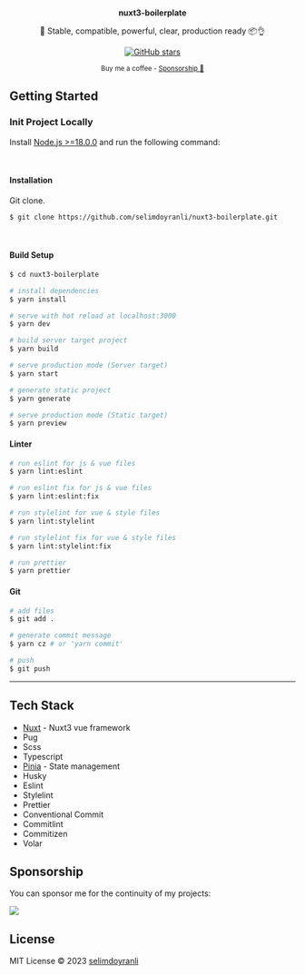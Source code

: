 <br>

<p align="center">
<b>nuxt3-boilerplate</b>
</p>

<p align="center">
💚 Stable, compatible, powerful, clear, production ready 📦👌
</p>

<p align="center">
<a href="https://github.com/selimdoyranli/nuxt3-boilerplate" target="__blank"><img alt="GitHub stars" src="https://img.shields.io/github/stars/selimdoyranli/nuxt3-boilerplate?style=social"></a>
</p>

<div align="center">
<sub>Buy me a coffee - <a href="https://www.buymeacoffee.com/selimdoyranli">Sponsorship 💖</a></sub><br>
</div>

## Getting Started

### Init Project Locally

Install [Node.js >=18.0.0](https://nodejs.org/) and run the following command:

&nbsp;

#### Installation

Git clone.

```bash
$ git clone https://github.com/selimdoyranli/nuxt3-boilerplate.git
```

&nbsp;

#### Build Setup

```bash
$ cd nuxt3-boilerplate

# install dependencies
$ yarn install

# serve with hot reload at localhost:3000
$ yarn dev

# build server target project
$ yarn build

# serve production mode (Server target)
$ yarn start

# generate static project
$ yarn generate

# serve production mode (Static target)
$ yarn preview

```

#### Linter

```bash
# run eslint for js & vue files
$ yarn lint:eslint

# run eslint fix for js & vue files
$ yarn lint:eslint:fix

# run stylelint for vue & style files
$ yarn lint:stylelint

# run stylelint fix for vue & style files
$ yarn lint:stylelint:fix

# run prettier
$ yarn prettier

```

#### Git

```bash
# add files
$ git add .

# generate commit message
$ yarn cz # or 'yarn commit'

# push
$ git push

```

---

## Tech Stack

- [Nuxt](https://nuxt.com) - Nuxt3 vue framework
- Pug
- Scss
- Typescript
- [Pinia](https://pinia.vuejs.org) - State management
- Husky
- Eslint
- Stylelint
- Prettier
- Conventional Commit
- Commitlint
- Commitizen
- Volar

## Sponsorship

You can sponsor me for the continuity of my projects:

<p align="left">
  <a href="https://buymeacoffee.com/selimdoyranli">
    <img src='https://www.buymeacoffee.com/assets/img/custom_images/yellow_img.png'/>
  </a>
</p>

## License

MIT License © 2023 [selimdoyranli](https://github.com/selimdoyranli)
